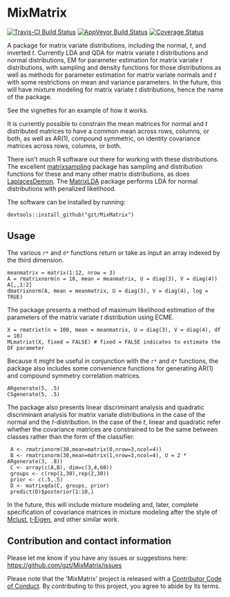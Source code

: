# MixMatrix

 [![Travis-CI Build Status](https://travis-ci.org/gzt/MixMatrix.svg?branch=master)](https://travis-ci.org/gzt/MixMatrix)
 [![AppVeyor Build Status](https://ci.appveyor.com/api/projects/status/github/gzt/MixMatrix?branch=master&svg=true)](https://ci.appveyor.com/project/gzt/MixMatrix)
 [![Coverage Status](https://img.shields.io/codecov/c/github/gzt/MixMatrix/master.svg)](https://codecov.io/github/gzt/MixMatrix?branch=master)

A package for matrix variate distributions, including the normal, *t*, and 
inverted *t*. Currently LDA and QDA for matrix variate *t* distributions and 
normal distributions, EM for parameter estimation for matrix variate *t* 
distributions,  with sampling and density functions for those distributions 
as well as methods for parameter estimation for matrix variate normals and 
*t* with some restrictions on mean and variance parameters. In the future, 
this will have mixture modeling for matrix variate *t* distributions,
hence the name of the package.

See the vignettes for an example of how it works.

It is currently possible to constrain the mean matrices for normal and *t* 
distributed matrices to have a common mean across rows, columns, or both, as 
well as AR(1), compound symmetric, on identity covariance matrices across rows, 
columns, or both. 


There isn't much R software out there for working with these distributions. The 
excellent [matrixsampling](https://cran.r-project.org/package=matrixsampling) 
package has sampling and distribution functions for these and many other matrix 
distributions,
as does [LaplacesDemon](https://cran.r-project.org/package=LaplacesDemon). The
[MatrixLDA](https://cran.r-project.org/package=MatrixLDA) package performs LDA 
for normal distributions with penalized likelihood.

The software can be installed by running:

    devtools::install_github("gzt/MixMatrix")
	
## Usage

The various `r*` and `d*` functions return or take as input an array indexed by 
the third dimension.

```
meanmatrix = matrix(1:12, nrow = 3)
A = rmatrixnorm(n = 10, mean = meanmatrix, U = diag(3), V = diag(4))
A[,,1:2]
dmatrixnorm(A, mean = meanmatrix, U = diag(3), V = diag(4), log = TRUE)
```

The package presents a method of maximum likelihood estimation of the parameters 
of the matrix variate *t* distribution using ECME.

```
X = rmatrixt(n = 100, mean = meanmatrix, U = diag(3), V = diag(4), df = 10)
MLmatrixt(X, fixed = FALSE) # fixed = FALSE indicates to estimate the DF parameter
```

Because it might be useful in conjunction with the `r*` and `d*` functions, the 
package also includes some convenience functions for generating AR(1) and 
compound symmetry correlation matrices.

```
ARgenerate(5, .5)
CSgenerate(5, .5)
```

The package also presents linear discriminant analysis and quadratic 
discriminant analysis for matrix variate distributions in the case of the 
normal and the *t*-distribution. In the case of the *t*, linear and quadratic 
refer whether the covariance matrices are constrained to be the same between 
classes rather than the form of the classifier.

```
 A <- rmatrixnorm(30,mean=matrix(0,nrow=3,ncol=4))
 B <- rmatrixnorm(30,mean=matrix(1,nrow=3,ncol=4), U = 2 * ARgenerate(3, .8))
 C <- array(c(A,B), dim=c(3,4,60))
 groups <- c(rep(1,30),rep(2,30))
 prior <- c(.5,.5)
 D <- matrixqda(C, groups, prior)
 predict(D)$posterior[1:10,]
```

In the future, this will include mixture modeling and, later, complete 
specification of covariance matrices in mixture modeling after the style of 
[Mclust](https://cran.r-project.org/package=mclust), [t-Eigen](https://cran.r-project.org/package=teigen), 
and other similar work.

## Contribution and contact information	

Please let me know if you have any issues or suggestions here: 
https://github.com/gzt/MixMatrix/issues

Please note that the 'MixMatrix' project is released with a 
[Contributor Code of Conduct](https://gzt.github.io/MixMatrix/CODE_OF_CONDUCT.html). 
By contributing to this project, you agree to abide by its terms.

